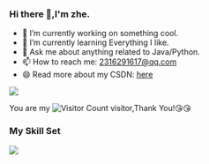 ### Hi there 👋,I'm zhe.

- 🔭 I’m currently working on something cool.
- 🌱 I’m currently learning Everything I like.
- 💬 Ask me about anything related to Java/Python.
- 📫 How to reach me: 2316291617@qq.com
- 😄 Read more about my CSDN: [here](https://blog.csdn.net/qq_44231797?spm=1000.2115.3001.5343)

![](https://github-readme-stats.vercel.app/api?username=Amnesia18&show_icons=true&theme=transparent)

You are my ![Visitor Count](https://profile-counter.glitch.me/Amnesia18/count.svg) visitor,Thank You!:kissing_heart::kissing_heart:

### My Skill Set
![](https://img.shields.io/badge/Python-3776AB?style=for-the-badge&logo=python&logoColor=white)




